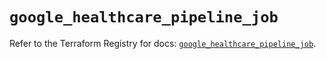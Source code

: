 # `google_healthcare_pipeline_job`

Refer to the Terraform Registry for docs: [`google_healthcare_pipeline_job`](https://registry.terraform.io/providers/hashicorp/google/6.24.0/docs/resources/healthcare_pipeline_job).
